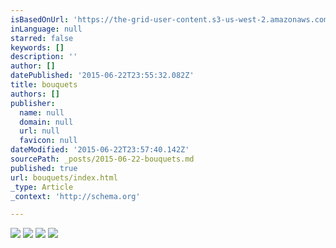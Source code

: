 ```yaml
---
isBasedOnUrl: 'https://the-grid-user-content.s3-us-west-2.amazonaws.com/aa2bb8f0-7157-41fe-a27e-22cad63baa88.jpg'
inLanguage: null
starred: false
keywords: []
description: ''
author: []
datePublished: '2015-06-22T23:55:32.082Z'
title: bouquets
authors: []
publisher:
  name: null
  domain: null
  url: null
  favicon: null
dateModified: '2015-06-22T23:57:40.142Z'
sourcePath: _posts/2015-06-22-bouquets.md
published: true
url: bouquets/index.html
_type: Article
_context: 'http://schema.org'

---
```

![](https://the-grid-user-content.s3-us-west-2.amazonaws.com/aa2bb8f0-7157-41fe-a27e-22cad63baa88.jpg)
![](https://the-grid-user-content.s3-us-west-2.amazonaws.com/b5513366-2543-49b4-bb62-61ea0b66b1d9.jpg)
![](https://the-grid-user-content.s3-us-west-2.amazonaws.com/01715a3c-6fb7-4a1a-a194-ee8132d84ea0.jpg)
![](https://the-grid-user-content.s3-us-west-2.amazonaws.com/670953ff-b139-4659-bfed-118945f4a096.jpg)